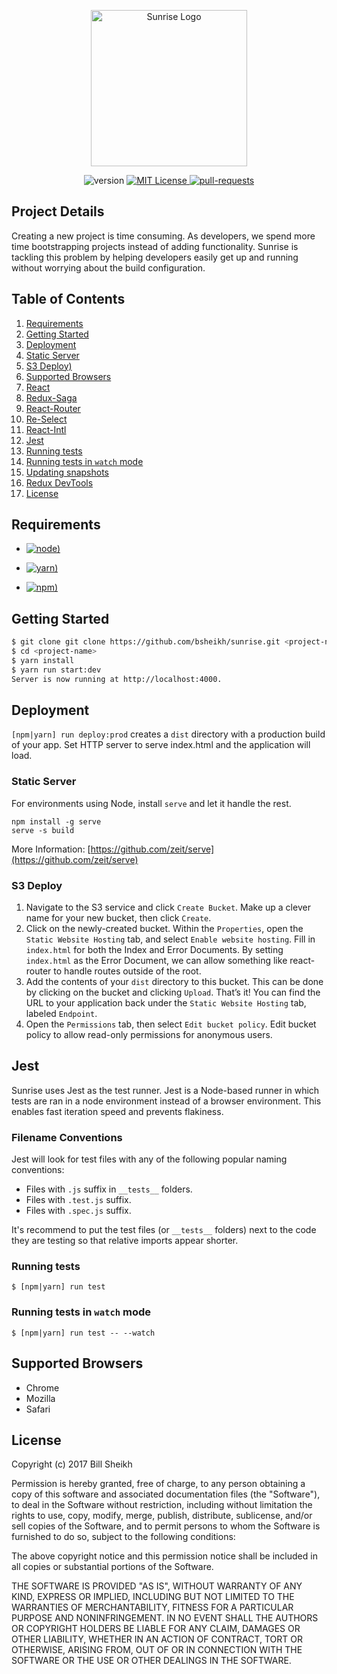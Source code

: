 <p align="center">
  <img src="https://user-images.githubusercontent.com/7809061/31871004-28eeb018-b77f-11e7-8b4d-a2ff6cbb6ded.png" alt="Sunrise Logo" height="250">
</p>

<p align="center">
  <a herf="https://github.com/bsheikh/sunrise">
    <img src="https://img.shields.io/badge/v-0.0.1--beta-blue.svg" alt="version">
  </a>
  <a href="https://github.com/bsheikh/sunrise/blob/master/LICENSE">
    <img src="https://badges.frapsoft.com/os/mit/mit.svg?v=102" alt="MIT License">
  </a>
  <a href="https://github.com/bsheikh/sunrise/pulls">
    <img src="https://img.shields.io/badge/PRs-welcome-brightgreen.svg" alt="pull-requests">
  </a>
</p>



## Project Details
Creating a new project is time consuming. As developers, we spend more time bootstrapping projects instead of adding functionality. Sunrise is tackling this problem by helping developers easily get up and running without worrying about the build configuration.


## Table of Contents
1. [Requirements](#requirements)
1. [Getting Started](#getting-started)
1. [Deployment](#deployment)
  1. [Static Server](#static-server)
  1. [S3 Deploy)](#s3-deploy)
1. [Supported Browsers](#supported-browsers)
1. [React](#react)
1. [Redux-Saga](#redux-saga)
1. [React-Router](#react-router)
1. [Re-Select](#re-select)
1. [React-Intl](#react-intl)
1. [Jest](#jest)
  1. [Running tests](#running-tests)
  1. [Running tests in `watch` mode](#running-tests-in-watch-mode)
  1. [Updating snapshots](#updating-snapshots)
1. [Redux DevTools](#redux-devtools)
1. [License](#License)

## Requirements

* [![node)](https://img.shields.io/badge/node-%3E%3D4.5.0-brightgreen.svg)]()

* [![yarn)](https://img.shields.io/badge/yarn-%3E%3D0.20.3-brightgreen.svg)]()

* [![npm)](https://img.shields.io/badge/npm-%3E%3D3.0.0-brightgreen.svg)]()

## Getting Started

```bash
$ git clone git clone https://github.com/bsheikh/sunrise.git <project-name>
$ cd <project-name>
$ yarn install
$ yarn run start:dev
Server is now running at http://localhost:4000.
```

## Deployment
`[npm|yarn] run deploy:prod` creates a `dist` directory with a production build of your app. Set HTTP server to serve index.html and the application will load.

### Static Server
For environments using Node, install `serve` and let it handle the rest.
```
npm install -g serve
serve -s build
```
More Information: [https://github.com/zeit/serve](https://github.com/zeit/serve)

### S3 Deploy
1. Navigate to the S3 service and click `Create Bucket`. Make up a clever name for your new bucket, then click `Create`.
1. Click on the newly-created bucket. Within the `Properties`, open the `Static Website Hosting` tab, and select `Enable website hosting`. Fill in `index.html` for both the Index and Error Documents. By setting `index.html` as the Error Document, we can allow something like react-router to handle routes outside of the root.
1. Add the contents of your `dist` directory to this bucket. This can be done by clicking on the bucket and clicking `Upload`. That’s it! You can find the URL to your application back under the `Static Website Hosting` tab, labeled `Endpoint`.
1. Open the `Permissions` tab, then select `Edit bucket policy`. Edit bucket policy to allow read-only permissions for anonymous users.


## Jest
Sunrise uses Jest as the test runner. Jest is a Node-based runner in which tests are ran in a node environment instead of a browser environment. This enables fast iteration speed and prevents flakiness.

### Filename Conventions
Jest will look for test files with any of the following popular naming conventions:

* Files with `.js` suffix in `__tests__` folders.
* Files with `.test.js` suffix.
* Files with `.spec.js` suffix.

It's recommend to put the test files (or `__tests__` folders) next to the code they are testing so that relative imports appear shorter.

### Running tests
```
$ [npm|yarn] run test
```

### Running tests in `watch` mode
```
$ [npm|yarn] run test -- --watch
```

## Supported Browsers
* Chrome
* Mozilla
* Safari

## License
Copyright (c) 2017 Bill Sheikh

Permission is hereby granted, free of charge, to any person obtaining a copy
of this software and associated documentation files (the "Software"), to deal
in the Software without restriction, including without limitation the rights
to use, copy, modify, merge, publish, distribute, sublicense, and/or sell
copies of the Software, and to permit persons to whom the Software is
furnished to do so, subject to the following conditions:

The above copyright notice and this permission notice shall be included in all
copies or substantial portions of the Software.

THE SOFTWARE IS PROVIDED "AS IS", WITHOUT WARRANTY OF ANY KIND, EXPRESS OR
IMPLIED, INCLUDING BUT NOT LIMITED TO THE WARRANTIES OF MERCHANTABILITY,
FITNESS FOR A PARTICULAR PURPOSE AND NONINFRINGEMENT. IN NO EVENT SHALL THE
AUTHORS OR COPYRIGHT HOLDERS BE LIABLE FOR ANY CLAIM, DAMAGES OR OTHER
LIABILITY, WHETHER IN AN ACTION OF CONTRACT, TORT OR OTHERWISE, ARISING FROM,
OUT OF OR IN CONNECTION WITH THE SOFTWARE OR THE USE OR OTHER DEALINGS IN THE
SOFTWARE.
